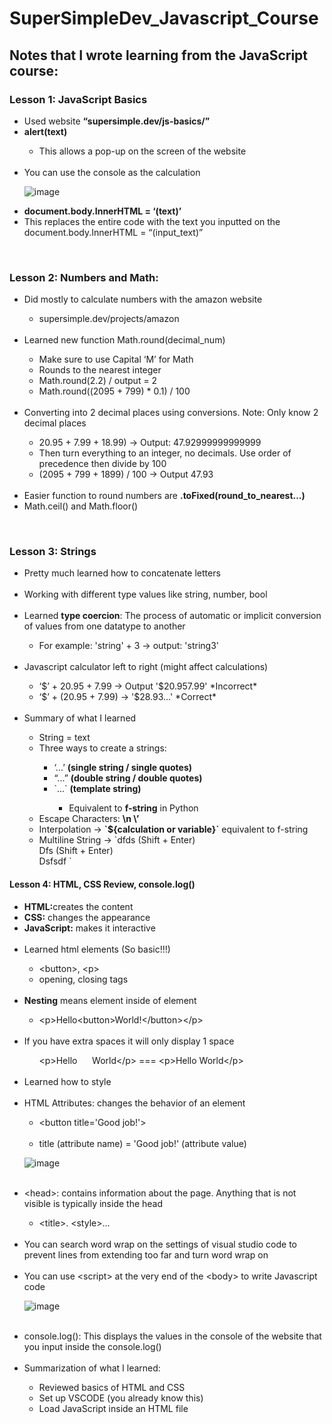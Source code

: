 # SuperSimpleDev_Javascript_Course

<h2>Notes that I wrote learning from the JavaScript course:</h2>

<h3>Lesson 1: JavaScript Basics</h3>
<ul>
  <li>Used website <b>“supersimple.dev/js-basics/”</b></li>
  <li><b>alert(text)</b></li>
  <ul>
        <li>This allows a pop-up on the screen of the website</li>
  </ul>
  <br>
  <li>You can use the console as the calculation</li>
  
  ![image](https://github.com/WCARL12/SuperSimpleDev_Javascript_Course/assets/139624156/29556356-104d-40c5-a9e7-25e16e113ca1)
  
  
  <li><b>document.body.InnerHTML = ‘(text)’</b></li>
  <li>This replaces the entire code with the text you inputted on the document.body.InnerHTML = “(input_text)”</li>
</ul>
<br>
<h3>Lesson 2: Numbers and Math:</h3>
<ul>
  <li>Did mostly to calculate numbers with the amazon website</li>
  <ul>
    <li>supersimple.dev/projects/amazon</li>
  </ul>
  <br>
  <li>Learned new function Math.round(decimal_num)</li>
  <ul>
    <li>Make sure to use Capital ‘M’ for Math</li>
    <li>Rounds to the nearest integer</li>
    <li>Math.round(2.2) / output = 2</li>
    <li>Math.round((2095 + 799) * 0.1) / 100</li>
  </ul>
  <br>
  <li>Converting into 2 decimal places using conversions. Note: Only know 2 decimal places</li>
  <ul>
    <li>20.95 + 7.99 + 18.99) -> Output: 47.92999999999999</li>
    <li>Then turn everything to an integer, no decimals.  Use order of precedence then divide by 100</li>
    <li>(2095 + 799 + 1899) / 100 -> Output 47.93</li>
  </ul>
  <br>
  <li>Easier function to round numbers are <b>.toFixed(round_to_nearest…)</b></li>
  <li>Math.ceil() and Math.floor()</li>
</ul>

<br>
<h3>Lesson 3: Strings</h3>
<ul>
  <li>Pretty much learned how to concatenate letters</li>
  <br>
  <li>Working with different type values like string, number, bool</li>
  <br>
  <li>Learned <b>type coercion</b>: The process of automatic or implicit conversion of values from one datatype to another</li>
  <ul>
    <li>For example: 'string' + 3 -> output: 'string3'</li>
  </ul>
  <br>
  <li>Javascript calculator left to right (might affect calculations)</li>
  <ul>
    <li>‘$’ + 20.95 + 7.99 -> Output '$20.957.99' *Incorrect*</li>
    <li>‘$’ + (20.95 + 7.99) -> '$28.93…' *Correct*</li>
  </ul>
  <br>
  <li>Summary of what I learned</li>
    <ul>
      <li>String = text</li>
      <li>Three ways to create a strings:</li>
      <ul>
        <li>‘...’ <b>(single string / single quotes)</b></li>
        <li>“...” <b>(double string / double quotes)</b></li>
        <li>`...` <b>(template string)</b></li>
        <ul>
          <li>Equivalent to <b>f-string</b> in Python</li>
        </ul>
      </ul>
      <li>Escape Characters: <b>\n \’</b></li>
      <li>Interpolation -> <b>`${calculation or variable}`</b> equivalent to f-string</li>
      <li>Multiline String -> `dfds  (Shift + Enter)<br>
Dfs (Shift + Enter) <br>
Dsfsdf ` 
</li>
    </ul>
</ul>

<h4>Lesson 4: HTML, CSS Review, console.log()</h4>

<ul>
  <li><b>HTML:</b>creates the content</li>
  <li><b>CSS:</b> changes the appearance</li>
  <li><b>JavaScript:</b> makes it interactive</li>
  <br>
  <li>Learned html elements (So basic!!!)</li>
  <ul>
    <li>&lt;button&gt;, &lt;p&gt;</li>
    <li>opening, closing tags</li>
  </ul>
  <br>
  <li><b>Nesting</b> means element inside of element</li>
  <ul>
    <li>&lt;p&gt;Hello&lt;button&gt;World!&lt;/button&gt;&lt;/p&gt;</li>
  </ul>
  <br>
  <li>If you have extra spaces it will only display 1 space</li>
  <ul>
    &lt;p&gt;Hello&nbsp;&nbsp;&nbsp;&nbsp;&nbsp;&nbsp;World&lt;/p&gt; === &lt;p&gt;Hello World&lt;/p&gt;
  </ul>
  <br>
  <li>Learned how to style</li>
  <br>
  <li>HTML Attributes: changes the behavior of an element</li>
  <ul>
    <li>
      &lt;button title='Good job!'&gt;
    </li>
  <br>
    <li>
      title (attribute name) = 'Good job!' (attribute value)
    </li>
  </ul>
  
  ![image](https://github.com/WCARL12/SuperSimpleDev_Javascript_Course/assets/139624156/88dbb235-41b1-4370-b896-521a1483d224)
  
  <br>
  <li>&lt;head&gt;: contains information about the page. Anything that is not visible is typically inside the head</li>
  <ul>
    <li>&lt;title&gt;. &lt;style&gt;...</li>
  </ul>
  <br>
  <li>You can search word wrap on the settings of visual studio code to prevent lines from extending too far and turn word wrap on</li>
  <br>
  <li>You can use &lt;script&gt; at the very end of the &lt;body&gt; to write Javascript code</li>
  
  ![image](https://github.com/WCARL12/SuperSimpleDev_Javascript_Course/assets/139624156/fbfb4dde-f737-4108-a4c0-e55945c56da0)

  <br>
<li>console.log(): This displays the values in the console of the website that you input inside the console.log()</li>
  <br>
<li>Summarization of what I learned:</li>
<ul>
  <li>Reviewed basics of HTML and CSS</li>
  <li>Set up VSCODE (you already know this)</li>
  <li>Load JavaScript inside an HTML file <script>, onclick=’’ </li>
  <li>Comments</li>
  <li>Console.log()</li>
</ul>
</ul>

<h4>Lesson 5 Variables:</h4>
<ul>
  <li>What is a variable?</li>
  <ul>
    <li>A variable is a container where we can save a value and use it later</li>
  </ul>
  <br>
  <li>Ways to create variables:</li>
  <ul>
    <li>let x = 1</li>
    <li>const = 2</li>
    <li>var = 3</li>
  </ul>
  <br>
  <li>Variable Rules:</li>
  <ul>
    <li>Can't use special words / reserved words</li>
    <li>Can’t start with a number</li>
    <li>Can’t use special characters except: $ _</li>
  </ul>
  
  ![image](https://github.com/WCARL12/SuperSimpleDev_Javascript_Course/assets/139624156/40d3dd8c-f298-40f4-a10a-6bb9cf2eccc9)

![image](https://github.com/WCARL12/SuperSimpleDev_Javascript_Course/assets/139624156/421ad0fc-3ece-48ce-9e51-a4877b840ceb)

<li><b>;</b> means the end of an instruction</li>
<ul>
  <li>let x = 12; console.log(x); console.log(‘hello’);</li>
</ul>
  <br>
<li>Creating and reassigning variables</li>
<ul>
  <li>Creating variables -> let y = ‘Hello’;</li>
  <li>Reassigning variables -> y = ‘World’</li>
  <li>Note you do not need to use the “let” again if you want to reassign a new value inside a variable. “let” is for assigning new variables that has not been created yet.</li>
</ul>
  <br>
<li>Learned how to make buttons interactive in the website using Javascript ‘onclick’ and ‘variables’:</li>

![image](https://github.com/WCARL12/SuperSimpleDev_Javascript_Course/assets/139624156/7e52074a-0403-4adf-b0ad-7859671c0afa)

<li>Variable Re-assignment Shortcuts</li>

![image](https://github.com/WCARL12/SuperSimpleDev_Javascript_Course/assets/139624156/c1855d4e-5103-4b95-8c98-1a591473dd8f)

  <br>
<li>Naming Conventions:</li>

![image](https://github.com/WCARL12/SuperSimpleDev_Javascript_Course/assets/139624156/62ff9c32-3ec7-4018-b86d-8cf7da36efd5)

Note: Can't use kebab-case for Javascript. The standard for Javascript is camelCase
<br>
<li>Last thing I learned was "typeof"</li>
<ul>
  <li>console.log(typeof(variable))</li>
</ul>
<br>
<li>Summary of the lesson:</li>
<ul>
  <li>Variables = a way to store values</li>
  <li>Re-assign a variable</li>
  <li>Created the Cart Quantity feature</li>
  <li>Shortcuts for re-assigning a variable</li>
  <li>Naming conventions and best practices</li>
  <li>3 ways to create a variable: let, const, var</li>
</ul>
</ul>

<h4>Lesson 6: Booleans and If-Statements</h4>
<ul>
  <li>What are Booleans?</li>
  <ul>
    <li>Booleans are another type of value</li>
    <li>There are only 2 boolean values:</li>
    <ul>
      <li>True</li>
      <li>False</li>
    </ul>
  </ul>
  <br>
  <li>What is the purpse of booleans?</li>
  <ul>
    <li>A boolean value represents whether something is true or false.</li>
    <ul>
      <li>console.log(3 < 5) -> Output = true</li>
      <li>console.log(3 > 5) -> Output = false</li>
      <li>console.log(typeof(true)) -> Output = boolean</li>
    </ul>
  </ul>
          <br>
        <li>Learned <b>Comparison Operators</b></li>
        <ul>
          <li><b>Note:</b> The “==” operator compares the values on both sides and returns true if they are equal, <b>even if their types are different.</b></li>
          <ul><li>For example: 1 == ‘1’; // true</li></ul>
          <li><b>Note:</b> The “===” operator checks if the values are equal, but it also <b>checks if their types are the same.</b></li>
          <ul>
            <li>For example: 1 === '1'; // false</li>
          </ul>
        </ul>
          <br>
        
![image](https://github.com/WCARL12/SuperSimpleDev_Javascript_Course/assets/139624156/eb3a9f77-3042-4c1c-b673-a378e5b10a26)

  <br>
  <li><b>Order of Operations:</b></li>
  <br>

  ![image](https://github.com/WCARL12/SuperSimpleDev_Javascript_Course/assets/139624156/77a62b2c-4309-4c47-adac-feb93dd4bdb1)

  <li>console.log(3 > 5 - 5)</li>
  <ul>
    <li>This would first do the operation 5 - 5 then do the comparison 3 > 0
</li>
  </ul>
  <li>Comparison Operators have a <b>lower priority</b> than arithmetic operators</li>
  <br>
  <li><b>If Statements</b></li>
  <ul>
    <li>Lets us write multiple group of code and then decide which code to run</li>    
  <br>    
    
![image](https://github.com/WCARL12/SuperSimpleDev_Javascript_Course/assets/139624156/86140af7-5f10-4b9b-911e-8afd2d4876ad)
    <li>Using if-statements if you are old enough to drive:</li>
  <br>    
      ![image](https://github.com/WCARL12/SuperSimpleDev_Javascript_Course/assets/139624156/f2f23925-9ca4-4f6d-b09d-a75678d969d6)    

  </ul>
  <li>Any variable created inside {...} will only exist inside the { ... }</li>
  
![image](https://github.com/WCARL12/SuperSimpleDev_Javascript_Course/assets/139624156/ff827b3f-94db-4a80-91aa-8d07143c815d)

<p>This will result in error since the x variable is only available inside the { … } brackets
It is a local variable not a global variable.
</p>
<br>
  <li><b>Scope</b></li>
  <ul>Allows to avoid naming conflicts like similar to local and global variables</ul>
  <br>
  <li>Learned how to create rock paper scissors</li>\
  
  ![image](https://github.com/WCARL12/SuperSimpleDev_Javascript_Course/assets/139624156/7ae733cf-d769-4efa-ba50-1f0f2ff6dd97)

<li><b>Algorithm</b></li>
<ul>
  <li>An algorith is a set of steps to complete a task or solve a problem</li>
</ul>
<br>
<li><b>Math.random()</b></li>
<ul>
  <li>Displays a random floating number between 0 - 1</li>
  <li>Cannot change the value that goes up to or between like 1 - 10</li>
</ul>
<br>
<li><b>Logical Operators:</b></li>
<ul>
  <li><b>&& (AND operator)</b></li>
  <ul>
    <li><b>Both / all conditions must be True</b> in order to be True</li>
    <li>console.log(8 > 5 &&  7< 10) // True</li>
    <li>console.log(1 > 10 && 12 > 10) // False</li>
  </ul>
    <li><b>||</b> (OR operator)</li>
      <ul>
        <li><b>Only one condition of the condition or more must be true</b> in order to be true</li>
        <li>console.log(8 > 2 || 12 < 9) // True</li>
        <li>console.log(9 < 2 || ‘Carl’ === ‘Wico’) // False</li>
      </ul>
    <li><b>!</b> (NOT operator)</li>
      <ul>
        <li>Makes the value the opposite</li>
        <li>console.log(!true) // false</li>
        <li>console.log(!(12 > 2)) // False</li>
        <li>console.log(12 !== 9) // True</li>
      </ul>
          <br>
</ul>
  <li><b>Truthy Value</b></li>
          <ul>
            <li>A value that behaves just like true</li>
          </ul>
          <p>If (3){<br>
	console.log(‘Truthy’)<br>
} // Output is Truthy 
</p>

<li><b>Falsy value</b></li>
<ul>
	<li>A value that behaves just like false</li>
</ul>
<p>If (0){<br>
	console.log(‘Truthy’)<br>
} // No output 
</p>

![image](https://github.com/WCARL12/SuperSimpleDev_Javascript_Course/assets/139624156/381a7240-780d-42ad-88ff-45d6767cc169)
<br>
<li>Truthy and Falsy used for example IRL </li>

![image](https://github.com/WCARL12/SuperSimpleDev_Javascript_Course/assets/139624156/44d323c2-1d18-4c2d-b825-11fe4eafaff8)

<li><b>Shortcuts for If-Statements</b></li>

![image](https://github.com/WCARL12/SuperSimpleDev_Javascript_Course/assets/139624156/7e91e2e1-5eb9-47b5-a9f2-cf8bbdaeb172)

<li><b>Ternary Operator Example:</b></li>
<ul>
	<li>true ? console.log('truthy') : console.log('falsy')</li>

 ![image](https://github.com/WCARL12/SuperSimpleDev_Javascript_Course/assets/139624156/2dacb861-95b0-4580-b507-6f29dd2af211)

<li>let points = 110;<br>
Let type = points > 100 ? ‘gold’ : ‘silver’ ; 
</li>

![image](https://github.com/WCARL12/SuperSimpleDev_Javascript_Course/assets/139624156/23998a43-84dd-4e45-bb6a-4587f6b6b406)

<li>var result = (x > 10) ? "greater than 10" : (x < 5) ? "less than 5" : "between 5 and 10";</li>
</ul>
<br>
<li><b>Guard Operator</b></li>
<br>

![image](https://github.com/WCARL12/SuperSimpleDev_Javascript_Course/assets/139624156/9d081245-c298-447c-a836-4e91c0eac1eb)

<ul>
	<li>Similar to: </li>
	<li>Note if the value on the left is already false, it will not have to check the right one if it is true or false since AND operator both needs to be true in order to be true</li>
<li><b>This is a Short Circuit Evaluation</b></li>
</ul>

![image](https://github.com/WCARL12/SuperSimpleDev_Javascript_Course/assets/139624156/126f9c62-0bc1-44f6-a77f-560070d8d36d)



<li><b>Default Operator ||</b></li>
<br>

![image](https://github.com/WCARL12/SuperSimpleDev_Javascript_Course/assets/139624156/f30dc35f-0076-4bab-8d07-585d71c31cf1)

<ul>
	<li>Good for getting default values if there is no decision by the user.</li>
</ul>


</ul>


